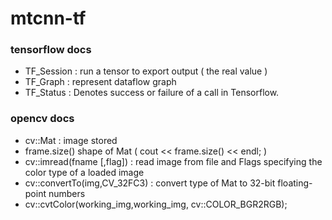 # mtcnn-tf

### tensorflow docs

* TF_Session : run a tensor to export output ( the real value )
* TF_Graph : represent dataflow graph
* TF_Status : Denotes success or failure of a call in Tensorflow.

### opencv docs

* cv::Mat : image stored
* frame.size() shape of Mat ( cout << frame.size() << endl; )
* cv::imread(fname [,flag]) : read image from file and Flags specifying the color type of a loaded image
* cv::convertTo(img,CV_32FC3) : convert type of Mat to 32-bit floating-point numbers
* cv::cvtColor(working_img,working_img, cv::COLOR_BGR2RGB); 